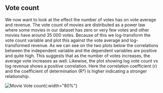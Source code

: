 ## Vote count
We now want to look at the effect the number of votes has on vote average and revenue. The vote  count of movies are distributed as a power law where some movies in our dataset has zero or very few votes and other movies have around 35 000 votes. Because of this we log-transform the vote count variable and plot this against the vote average and log-transformed revenue. 
As we can see on the two plots below the correlations between the independent variable and the dependent variables are positive and quite high. This suggests that as the number of votes increases, the average vote increases as well. Likewise, the plot showing log vote count vs log revenue shows a positive correlation. Here the correlation coefficient (r) and the coefficient of determination (R²) is higher indicating a stronger relationship. 

![Movie Vote count](figures/log_TMDB_vote_count/log_TMDB_vote_count_scatterplot.png){:width="80%"}